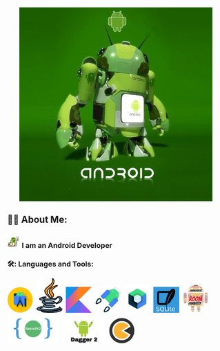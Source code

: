 
<h1 align="center">
<img src="/images/header.jpg" align="center">
</h1>

## :man_technologist: About Me:
### <img src="/images/developer.jpg" width="30"> I am an Android Developer 
### 🛠️: Languages and Tools: 
<div>
  <img src="/images/AndroidStudio.jpg" width="60">&nbsp;
  <img src="/images/Java2.png" width="60">&nbsp;
  <img src="/images/Kotlin.jpg" width="60">&nbsp;
  <img src="/images/AndroidJetpack.png" width="60">&nbsp;
  <img src="/images/Compose.png" width="60">&nbsp;
  <img src="/images/SQLite.png" width="60">&nbsp
  <img src="/images/room.jpg" width="60">&nbsp
  <img src="/images/Retrofit.png" width="120">&nbsp;
  <img src="/images/dagger.jpeg" width="100">&nbsp
  <img src="/images/Koin.png" width="60">&nbsp
</div>



<!--
**AlexYach1973/AlexYach1973** is a ✨ _special_ ✨ repository because its `README.md` (this file) appears on your GitHub profile.
### Hi there 👋
Here are some ideas to get you started:

- 🔭 I’m currently working on ...
- 🌱 I’m currently learning ...
- 👯 I’m looking to collaborate on ...
- 🤔 I’m looking for help with ...
- 💬 Ask me about ...
- 📫 How to reach me: ...
- 😄 Pronouns: ...
- ⚡ Fun fact: ...
-->
